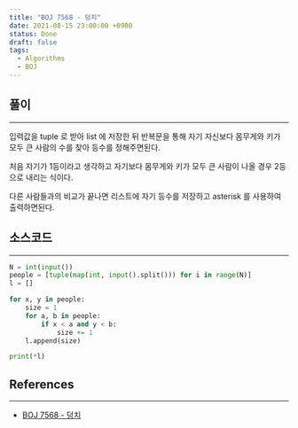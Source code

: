 ```yaml
---
title: "BOJ 7568 - 덩치"
date: 2021-08-15 23:00:00 +0900
status: Done
draft: false
tags:
  - Algorithms
  - BOJ
---
```

## 풀이
---
입력값을 tuple 로 받아 list 에 저장한 뒤 반복문을 통해 자기 자신보다 몸무게와 키가 모두 큰 사람의 수를 찾아 등수를 정해주면된다.

처음 자기가 1등이라고 생각하고 자기보다 몸무게와 키가 모두 큰 사람이 나올 경우 2등으로 내리는 식이다.

다른 사람들과의 비교가 끝나면 리스트에 자기 등수를 저장하고 asterisk 를 사용하여 출력하면된다.

## 소스코드
---
```python
N = int(input())
people = [tuple(map(int, input().split())) for i in range(N)]
l = []

for x, y in people:
    size = 1
    for a, b in people:
        if x < a and y < b:
            size += 1
    l.append(size)

print(*l)
```

## References
---
- [BOJ 7568 - 덩치](https://www.acmicpc.net/problem/7568)
